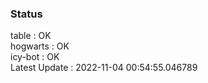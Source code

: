 ### Status


table : OK  
hogwarts : OK  
icy-bot : OK  
Latest Update : 2022-11-04 00:54:55.046789
